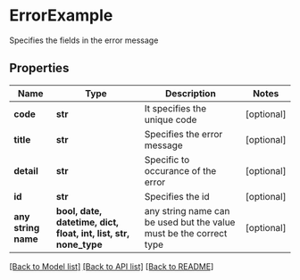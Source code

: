 # ErrorExample

Specifies the fields in the error message

## Properties
Name | Type | Description | Notes
------------ | ------------- | ------------- | -------------
**code** | **str** | It specifies the unique code | [optional] 
**title** | **str** |  Specifies the error message | [optional] 
**detail** | **str** |  Specific to occurance of the error | [optional] 
**id** | **str** | Specifies the id | [optional] 
**any string name** | **bool, date, datetime, dict, float, int, list, str, none_type** | any string name can be used but the value must be the correct type | [optional]

[[Back to Model list]](../README.md#documentation-for-models) [[Back to API list]](../README.md#documentation-for-api-endpoints) [[Back to README]](../README.md)


